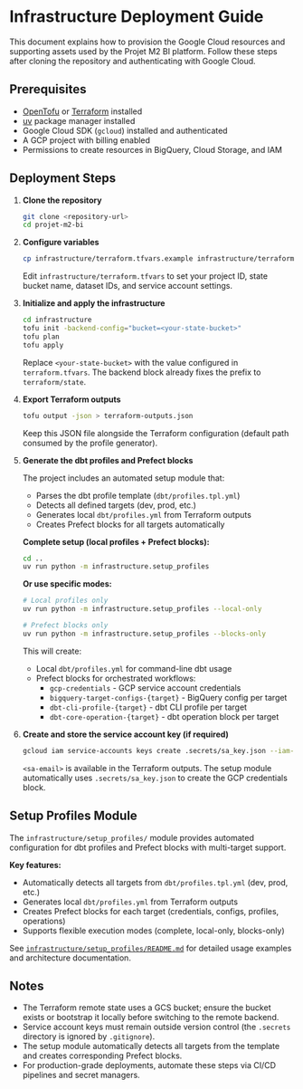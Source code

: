 # Infrastructure Deployment Guide

This document explains how to provision the Google Cloud resources and supporting assets used by the Projet M2 BI platform. Follow these steps after cloning the repository and authenticating with Google Cloud.

## Prerequisites

- [OpenTofu](https://opentofu.org/) or [Terraform](https://www.terraform.io/) installed
- [uv](https://docs.astral.sh/uv/) package manager installed
- Google Cloud SDK (`gcloud`) installed and authenticated
- A GCP project with billing enabled
- Permissions to create resources in BigQuery, Cloud Storage, and IAM

## Deployment Steps

1. **Clone the repository**
   ```bash
   git clone <repository-url>
   cd projet-m2-bi
   ```

2. **Configure variables**
   ```bash
   cp infrastructure/terraform.tfvars.example infrastructure/terraform.tfvars
   ```
   Edit `infrastructure/terraform.tfvars` to set your project ID, state bucket name, dataset IDs, and service account settings.

3. **Initialize and apply the infrastructure**
   ```bash
   cd infrastructure
   tofu init -backend-config="bucket=<your-state-bucket>"
   tofu plan
   tofu apply
   ```
   Replace `<your-state-bucket>` with the value configured in `terraform.tfvars`. The backend block already fixes the prefix to `terraform/state`.

4. **Export Terraform outputs**
   ```bash
   tofu output -json > terraform-outputs.json
   ```
   Keep this JSON file alongside the Terraform configuration (default path consumed by the profile generator).

5. **Generate the dbt profiles and Prefect blocks**
   
   The project includes an automated setup module that:
   - Parses the dbt profile template (`dbt/profiles.tpl.yml`)
   - Detects all defined targets (dev, prod, etc.)
   - Generates local `dbt/profiles.yml` from Terraform outputs
   - Creates Prefect blocks for all targets automatically
   
   **Complete setup (local profiles + Prefect blocks):**
   ```bash
   cd ..
   uv run python -m infrastructure.setup_profiles
   ```
   
   **Or use specific modes:**
   ```bash
   # Local profiles only
   uv run python -m infrastructure.setup_profiles --local-only
   
   # Prefect blocks only
   uv run python -m infrastructure.setup_profiles --blocks-only
   ```
   
   This will create:
   - Local `dbt/profiles.yml` for command-line dbt usage
   - Prefect blocks for orchestrated workflows:
     - `gcp-credentials` - GCP service account credentials
     - `bigquery-target-configs-{target}` - BigQuery config per target
     - `dbt-cli-profile-{target}` - dbt CLI profile per target
     - `dbt-core-operation-{target}` - dbt operation block per target

6. **Create and store the service account key (if required)**
   ```bash
   gcloud iam service-accounts keys create .secrets/sa_key.json --iam-account <sa-email>
   ```
   `<sa-email>` is available in the Terraform outputs. The setup module automatically uses `.secrets/sa_key.json` to create the GCP credentials block.

## Setup Profiles Module

The `infrastructure/setup_profiles/` module provides automated configuration for dbt profiles and Prefect blocks with multi-target support.

**Key features:**
- Automatically detects all targets from `dbt/profiles.tpl.yml` (dev, prod, etc.)
- Generates local `dbt/profiles.yml` from Terraform outputs
- Creates Prefect blocks for each target (credentials, configs, profiles, operations)
- Supports flexible execution modes (complete, local-only, blocks-only)

See [`infrastructure/setup_profiles/README.md`](setup_profiles/README.md) for detailed usage examples and architecture documentation.

## Notes

- The Terraform remote state uses a GCS bucket; ensure the bucket exists or bootstrap it locally before switching to the remote backend.
- Service account keys must remain outside version control (the `.secrets` directory is ignored by `.gitignore`).
- The setup module automatically detects all targets from the template and creates corresponding Prefect blocks.
- For production-grade deployments, automate these steps via CI/CD pipelines and secret managers.
